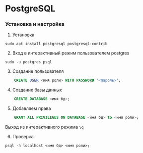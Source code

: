 <h1>PostgreSQL</h1>

<h3>Установка и настройка</h3>

1. Установка

```shell
sudo apt install postgresql postgresql-contrib
```

2. Вход в интерактивный режим пользователем postgres

```shell
sudo -u postgres psql
```

3. Создание пользователя

```sql
    CREATE USER <имя роли> WITH PASSWORD '<пароль>';
```

4. Создание базы данных

```sql
    CREATE DATABASE <имя бд>;
```

5. Добавляем права


```sql
    GRANT ALL PRIVILEGES ON DATABASE <имя бд> to <имя роли>;
```

Выход из интерактивного режима `\q`

6. Проверка 

```shell
psql -h localhost <имя бд> <имя роли>;
```